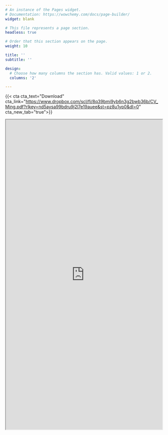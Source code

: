 ```yaml
---
# An instance of the Pages widget.
# Documentation: https://wowchemy.com/docs/page-builder/
widget: blank

# This file represents a page section.
headless: true

# Order that this section appears on the page.
weight: 10

title: ''
subtitle: ''

design:
  # Choose how many columns the section has. Valid values: 1 or 2.
  columns: '2'

---
```





<script type="text/javascript" src="https://www.dropbox.com/static/api/2/dropins.js" id="dropboxjs" data-app-key="eyrfcgffvzq40ab"></script>

{{< cta cta_text="Download" cta_link="https://www.dropbox.com/scl/fi/8q39bmi9yb6n3g2bwb36b/CV_Ming.pdf?rlkey=nd5aysa99bdru9j2l7e19auee&st=pz8u1yp0&dl=0" cta_new_tab="true">}}

<iframe src="https://www.dropbox.com/s/8q39bmi9yb6n3g2bwb36b/CV_Ming.pdf?raw=1" width="100%" height="1000px"></iframe>



